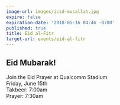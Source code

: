 ```yaml
---
image-url: images/icsd-musallah.jpg
expire: false
expiration-date: '2018-05-16 04:46 -0700'
published: true
title: Eid al-Fitr
target-url: events/eid-al-fitr
---
```

## Eid Mubarak!

Join the Eid Prayer at Qualcomm Stadium  
Friday, June 15th  
Takbeer: 7:00am  
Prayer: 7:30am

